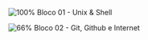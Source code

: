 ![100%](https://progress-bar.dev/100) Bloco 01 - Unix & Shell
  
  
![66%](https://progress-bar.dev/66) Bloco 02 - Git, Github e Internet
